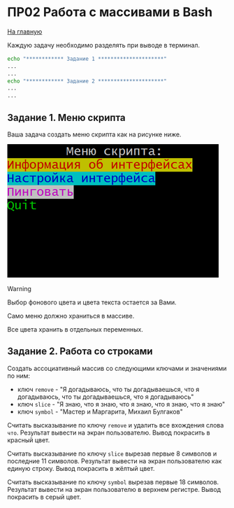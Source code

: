 # ПР02 Работа с массивами в Bash

[На главную](/mdk0401.github.io)

Каждую задачу необходимо разделять при выводе в терминал.

```bash
echo "************ Задание 1 *********************"
...
...
echo "************ Задание 2 *********************"
...
...
```

## Задание 1. Меню скрипта
Ваша задача создать меню скрипта как на рисунке ниже.

![Пример меню](menu.png)

> [!WARNING]
> Выбор фонового цвета и цвета текста остается за Вами.

Само меню должно храниться в массиве.

Все цвета хранить в отдельных переменных.

## Задание 2. Работа со строками
Создать ассоциативный массив со следующими ключами и значениями по ним:

+ ключ ```remove``` - "Я догадываюсь, что ты догадываешься, что я догадываюсь, что ты догадываешься, что я догадываюсь"
+ ключ ```slice``` - "Я знаю, что я знаю, что я знаю, что я знаю, что я знаю"
+ ключ ```symbol``` - "Мастер и Маргарита, Михаил Булгаков"

Считать высказывание по ключу ```remove``` и удалить все вхождения слова ```что```. Результат вывести на экран пользователю. Вывод покрасить в красный цвет.

Считать высказывание по ключу ```slice``` вырезав первые 8 символов и последние 11 символов. Результат вывести на экран пользователю как единую строку. Вывод покрасить в жёлтый цвет.

Считать высказывание по ключу ```symbol``` вырезав первые 18 символов. Результат вывести на экран пользователю в верхнем регистре. Вывод покрасить в серый цвет.





